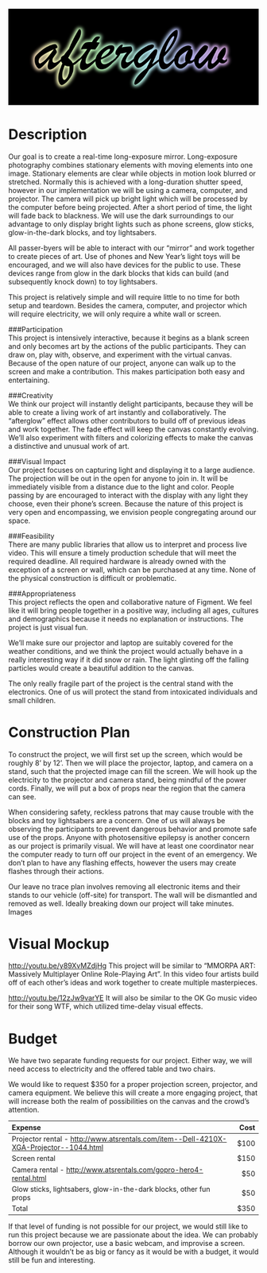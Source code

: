 ![logo](https://github.com/stanleyrya/afterglow-figment/raw/master/logo.png)

Description
==========

Our goal is to create a real-time long-exposure mirror. Long-exposure photography combines stationary elements with moving elements into one image. Stationary elements are clear while objects in motion look blurred or stretched. Normally this is achieved with a long-duration shutter speed, however in our implementation we will be using a camera, computer, and projector. The camera will pick up bright light which will be processed by the computer before being projected. After a short period of time, the light will fade back to blackness. We will use the dark surroundings to our advantage to only display bright lights such as phone screens, glow sticks, glow-in-the-dark blocks, and toy lightsabers.

All passer-byers will be able to interact with our “mirror” and work together to create pieces of art. Use of phones and New Year’s light toys will be encouraged, and we will also have devices for the public to use. These devices range from glow in the dark blocks that kids can build (and subsequently knock down) to toy lightsabers.

This project is relatively simple and will require little to no time for both setup and teardown. Besides the camera, computer, and projector which will require electricity, we will only require a white wall or screen.

###Participation  
This project is intensively interactive, because it begins as a blank screen and only becomes art by the actions of the public participants. They can draw on, play with, observe, and experiment with the virtual canvas. Because of the open nature of our project, anyone can walk up to the screen and make a contribution. This makes participation both easy and entertaining.


###Creativity  
We think our project will instantly delight participants, because they will be able to create a living work of art instantly and collaboratively. The “afterglow” effect allows other contributors to build off of previous ideas and work together. The fade effect will keep the canvas constantly evolving. We’ll also experiment with filters and colorizing effects to make the canvas a distinctive and unusual work of art.

###Visual Impact  
Our project focuses on capturing light and displaying it to a large audience. The projection will be out in the open for anyone to join in. It will be immediately visible from a distance due to the light and color. People passing by are encouraged to interact with the display with any light they choose, even their phone’s screen. Because the nature of this project is very open and encompassing, we envision people congregating around our space.

###Feasibility  
There are many public libraries that allow us to interpret and process live video. This will ensure a timely production schedule that will meet the required deadline. All required hardware is already owned with the exception of a screen or wall, which can be purchased at any time. None of the physical construction is difficult or problematic.

###Appropriateness  
This project reflects the open and collaborative nature of Figment. We feel like it will bring people together in a positive way, including all ages, cultures and demographics because it needs no explanation or instructions. The project is just visual fun.

We’ll make sure our projector and laptop are suitably covered for the weather conditions, and we think the project would actually behave in a really interesting way if it did snow or rain. The light glinting off the falling particles would create a beautiful addition to the canvas. 

The only really fragile part of the project is the central stand with the electronics. One of us will protect the stand from intoxicated individuals and small children.

Construction Plan
==========

To construct the project, we will first set up the screen, which would be roughly 8’ by 12’. Then we will place the projector, laptop, and camera on a stand, such that the projected image can fill the screen.  We will hook up the electricity to the projector and camera stand, being mindful of the power cords. Finally, we will put a box of props near the region that the camera can see.

When considering safety, reckless patrons that may cause trouble with the blocks and toy lightsabers are a concern. One of us will always be observing the participants to prevent dangerous behavior and promote safe use of the props. Anyone with photosensitive epilepsy is another concern as our project is primarily visual. We will have at least one coordinator near the computer ready to turn off our project in the event of an emergency. We don’t plan to have any flashing effects, however the users may create flashes through their actions.

Our leave no trace plan involves removing all electronic items and their stands to our vehicle (off-site) for transport. The wall will be dismantled and removed as well. Ideally breaking down our project will take minutes. 
Images

Visual Mockup
==========

http://youtu.be/y89XvMZdjHg
This project will be similar to “MMORPA ART: Massively Multiplayer Online Role-Playing Art”. In this video four artists build off of each other’s ideas and work together to create multiple masterpieces.

http://youtu.be/12zJw9varYE
It will also be similar to the OK Go music video for their song WTF, which utilized time-delay visual effects.


Budget
==========

We have two separate funding requests for our project. Either way, we will need access to electricity and the offered table and two chairs.

We would like to request $350 for a proper projection screen, projector, and camera equipment. We believe this will create a more engaging project, that will increase both the realm of possibilities on the canvas and the crowd’s attention.

|Expense|Cost|
|:-------|----:|
|Projector rental - http://www.atsrentals.com/item--Dell-4210X-XGA-Projector--1044.html | $100 |
|Screen rental | $150 |
|Camera rental - http://www.atsrentals.com/gopro-hero4-rental.html | $50 |
|Glow sticks, lightsabers, glow-in-the-dark blocks, other fun props | $50 |
|Total | $350 |

If that level of funding is not possible for our project, we would still like to run this project because we are passionate about the idea. We can probably borrow our own projector, use a basic webcam, and improvise a screen. Although it wouldn’t be as big or fancy as it would be with a budget, it would still be fun and interesting.
